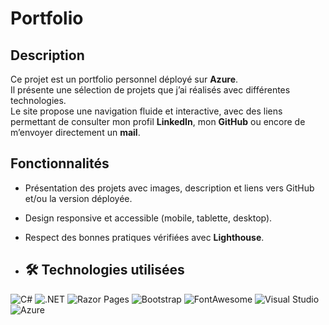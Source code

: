 # Portfolio

## Description
Ce projet est un portfolio personnel déployé sur **Azure**.  
Il présente une sélection de projets que j’ai réalisés avec différentes technologies.  
Le site propose une navigation fluide et interactive, avec des liens permettant de consulter mon profil **LinkedIn**, mon **GitHub** ou encore de m’envoyer directement un **mail**.

## Fonctionnalités
- Présentation des projets avec images, description et liens vers GitHub et/ou la version déployée.
- Design responsive et accessible (mobile, tablette, desktop).
- Respect des bonnes pratiques vérifiées avec **Lighthouse**.

- ## 🛠️ Technologies utilisées
<p align="left">
  <img src="https://img.shields.io/badge/C%23-239120?style=for-the-badge&logo=csharp&logoColor=white" alt="C#" />
  <img src="https://img.shields.io/badge/.NET-512BD4?style=for-the-badge&logo=dotnet&logoColor=white" alt=".NET" />
  <img src="https://img.shields.io/badge/Razor%20Pages-512BD4?style=for-the-badge&logo=dotnet&logoColor=white" alt="Razor Pages" />
  <img src="https://img.shields.io/badge/Bootstrap-7952B3?style=for-the-badge&logo=bootstrap&logoColor=white" alt="Bootstrap" />
  <img src="https://img.shields.io/badge/FontAwesome-339AF0?style=for-the-badge&logo=fontawesome&logoColor=white" alt="FontAwesome" />
  <img src="https://img.shields.io/badge/Visual%20Studio-5C2D91?style=for-the-badge&logo=visualstudio&logoColor=white" alt="Visual Studio" />
  <img src="https://img.shields.io/badge/Azure-0078D4?style=for-the-badge&logo=azuredevops&logoColor=white" alt="Azure" />
</p>

